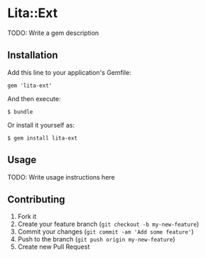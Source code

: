 # Lita::Ext

TODO: Write a gem description

## Installation

Add this line to your application's Gemfile:

    gem 'lita-ext'

And then execute:

    $ bundle

Or install it yourself as:

    $ gem install lita-ext

## Usage

TODO: Write usage instructions here

## Contributing

1. Fork it
2. Create your feature branch (`git checkout -b my-new-feature`)
3. Commit your changes (`git commit -am 'Add some feature'`)
4. Push to the branch (`git push origin my-new-feature`)
5. Create new Pull Request
